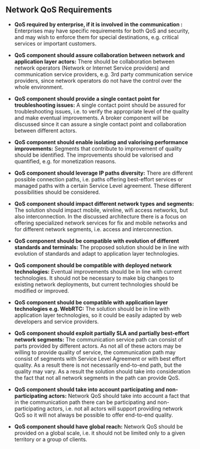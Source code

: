 Network QoS Requirements
------------------------

-	**QoS required by enterprise, if it is involved in the communication :** Enterprises may have specific requirements for both QoS and security, and may wish to enforce them for special destinations, e.g. critical services or important customers.
-	**QoS component should assure collaboration between network and application layer actors:** There should be collaboration between network operators (Network or Internet Service providers) and communication service providers, e.g. 3rd party communication service providers, since network operators do not have the control over the whole environment.

-	**QoS component should provide a single contact point for troubleshooting issues:** A single contact point should be assured for troubleshooting issues, i.e. to verify the appropriate level of the quality and make eventual improvements. A broker component will be discussed since it can assure a single contact point and collaboration between different actors.

-	**QoS component should enable isolating and valorising performance improvements:** Segments that contribute to improvement of quality should be identified. The improvements should be valorised and quantified, e.g. for monetization reasons.

-	**QoS component should leverage IP paths diversity:** There are different possible connection paths, i.e. paths offering best-effort services or managed paths with a certain Service Level agreement. These different possibilities should be considered.

-	**QoS component should impact different network types and segments:** The solution should impact mobile, wireline, wifi access networks, but also interconnection. In the discussed architecture there is a focus on offering specialized network services for fix and mobile networks and for different network segments, i.e. access and interconnection.

-	**QoS component should be compatible with evolution of different standards and terminals:** The proposed solution should be in line with evolution of standards and adapt to application layer technologies.

-	**QoS component should be compatible with deployed network technologies:** Eventual improvements should be in line with current technologies. It should not be necessary to make big changes to existing network deployments, but current technologies should be modified or improved.

-	**QoS component should be compatible with application layer technologies e.g. WebRTC:** The solution should be in line with application layer technologies, so it could be easily adapted by web developers and service providers.

-	**QoS component should exploit partially SLA and partially best-effort network segments:** The communication service path can consist of parts provided by different actors. As not all of these actors may be willing to provide quality of service, the communication path may consist of segments with Service Level Agreement or with best effort quality. As a result there is not necessarily end-to-end path, but the quality may vary. As a result the solution should take into consideration the fact that not all network segments in the path can provide QoS.

-	**QoS component should take into account participating and non-participating actors:** Network QoS should take into account a fact that in the communication path there can be participating and non-participating actors, i.e. not all actors will support providing network QoS so it will not always be possible to offer end-to-end quality.

-	**QoS component should have global reach:** Network QoS should be provided on a global scale, i.e. it should not be limited only to a given territory or a group of clients.
